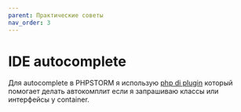 ```yaml
---
parent: Практические советы
nav_order: 3
---
```


# IDE autocomplete

Для autocomplete в PHPSTORM я использую [php di plugin](https://plugins.jetbrains.com/plugin/7694-php-di-plugin/)
который помогает делать автокомплит если я запрашиваю классы или интерфейсы у container.
